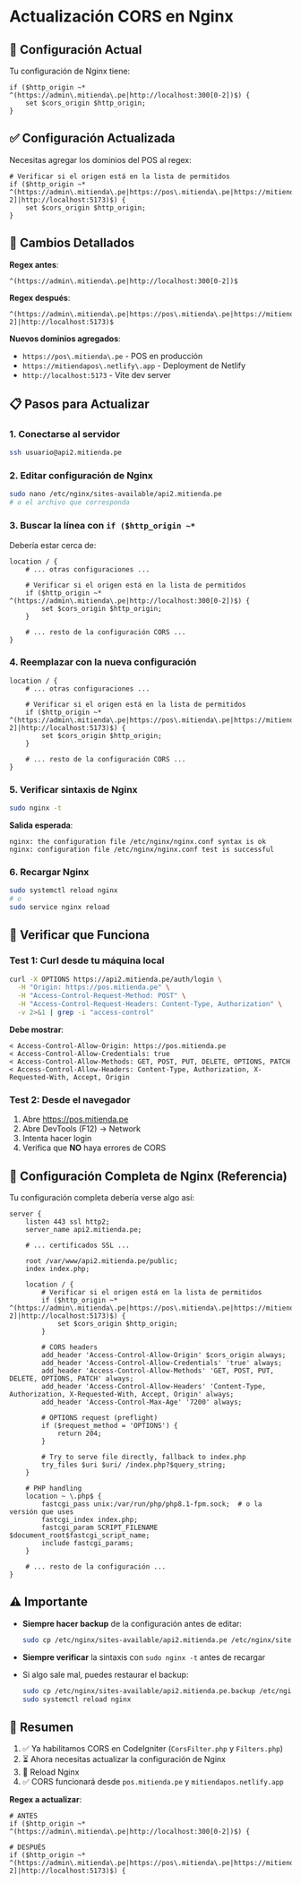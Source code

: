 # Actualización CORS en Nginx

## 📝 Configuración Actual

Tu configuración de Nginx tiene:

```nginx
if ($http_origin ~* ^(https://admin\.mitienda\.pe|http://localhost:300[0-2])$) {
    set $cors_origin $http_origin;
}
```

## ✅ Configuración Actualizada

Necesitas agregar los dominios del POS al regex:

```nginx
# Verificar si el origen está en la lista de permitidos
if ($http_origin ~* ^(https://admin\.mitienda\.pe|https://pos\.mitienda\.pe|https://mitiendapos\.netlify\.app|http://localhost:300[0-2]|http://localhost:5173)$) {
    set $cors_origin $http_origin;
}
```

## 🔧 Cambios Detallados

**Regex antes**:
```
^(https://admin\.mitienda\.pe|http://localhost:300[0-2])$
```

**Regex después**:
```
^(https://admin\.mitienda\.pe|https://pos\.mitienda\.pe|https://mitiendapos\.netlify\.app|http://localhost:300[0-2]|http://localhost:5173)$
```

**Nuevos dominios agregados**:
- `https://pos\.mitienda\.pe` - POS en producción
- `https://mitiendapos\.netlify\.app` - Deployment de Netlify
- `http://localhost:5173` - Vite dev server

## 📋 Pasos para Actualizar

### 1. Conectarse al servidor

```bash
ssh usuario@api2.mitienda.pe
```

### 2. Editar configuración de Nginx

```bash
sudo nano /etc/nginx/sites-available/api2.mitienda.pe
# o el archivo que corresponda
```

### 3. Buscar la línea con `if ($http_origin ~*`

Debería estar cerca de:
```nginx
location / {
    # ... otras configuraciones ...

    # Verificar si el origen está en la lista de permitidos
    if ($http_origin ~* ^(https://admin\.mitienda\.pe|http://localhost:300[0-2])$) {
        set $cors_origin $http_origin;
    }

    # ... resto de la configuración CORS ...
}
```

### 4. Reemplazar con la nueva configuración

```nginx
location / {
    # ... otras configuraciones ...

    # Verificar si el origen está en la lista de permitidos
    if ($http_origin ~* ^(https://admin\.mitienda\.pe|https://pos\.mitienda\.pe|https://mitiendapos\.netlify\.app|http://localhost:300[0-2]|http://localhost:5173)$) {
        set $cors_origin $http_origin;
    }

    # ... resto de la configuración CORS ...
}
```

### 5. Verificar sintaxis de Nginx

```bash
sudo nginx -t
```

**Salida esperada**:
```
nginx: the configuration file /etc/nginx/nginx.conf syntax is ok
nginx: configuration file /etc/nginx/nginx.conf test is successful
```

### 6. Recargar Nginx

```bash
sudo systemctl reload nginx
# o
sudo service nginx reload
```

## 🧪 Verificar que Funciona

### Test 1: Curl desde tu máquina local

```bash
curl -X OPTIONS https://api2.mitienda.pe/auth/login \
  -H "Origin: https://pos.mitienda.pe" \
  -H "Access-Control-Request-Method: POST" \
  -H "Access-Control-Request-Headers: Content-Type, Authorization" \
  -v 2>&1 | grep -i "access-control"
```

**Debe mostrar**:
```
< Access-Control-Allow-Origin: https://pos.mitienda.pe
< Access-Control-Allow-Credentials: true
< Access-Control-Allow-Methods: GET, POST, PUT, DELETE, OPTIONS, PATCH
< Access-Control-Allow-Headers: Content-Type, Authorization, X-Requested-With, Accept, Origin
```

### Test 2: Desde el navegador

1. Abre https://pos.mitienda.pe
2. Abre DevTools (F12) → Network
3. Intenta hacer login
4. Verifica que **NO** haya errores de CORS

## 📝 Configuración Completa de Nginx (Referencia)

Tu configuración completa debería verse algo así:

```nginx
server {
    listen 443 ssl http2;
    server_name api2.mitienda.pe;

    # ... certificados SSL ...

    root /var/www/api2.mitienda.pe/public;
    index index.php;

    location / {
        # Verificar si el origen está en la lista de permitidos
        if ($http_origin ~* ^(https://admin\.mitienda\.pe|https://pos\.mitienda\.pe|https://mitiendapos\.netlify\.app|http://localhost:300[0-2]|http://localhost:5173)$) {
            set $cors_origin $http_origin;
        }

        # CORS headers
        add_header 'Access-Control-Allow-Origin' $cors_origin always;
        add_header 'Access-Control-Allow-Credentials' 'true' always;
        add_header 'Access-Control-Allow-Methods' 'GET, POST, PUT, DELETE, OPTIONS, PATCH' always;
        add_header 'Access-Control-Allow-Headers' 'Content-Type, Authorization, X-Requested-With, Accept, Origin' always;
        add_header 'Access-Control-Max-Age' '7200' always;

        # OPTIONS request (preflight)
        if ($request_method = 'OPTIONS') {
            return 204;
        }

        # Try to serve file directly, fallback to index.php
        try_files $uri $uri/ /index.php?$query_string;
    }

    # PHP handling
    location ~ \.php$ {
        fastcgi_pass unix:/var/run/php/php8.1-fpm.sock;  # o la versión que uses
        fastcgi_index index.php;
        fastcgi_param SCRIPT_FILENAME $document_root$fastcgi_script_name;
        include fastcgi_params;
    }

    # ... resto de la configuración ...
}
```

## ⚠️ Importante

- **Siempre hacer backup** de la configuración antes de editar:
  ```bash
  sudo cp /etc/nginx/sites-available/api2.mitienda.pe /etc/nginx/sites-available/api2.mitienda.pe.backup
  ```

- **Siempre verificar** la sintaxis con `sudo nginx -t` antes de recargar

- Si algo sale mal, puedes restaurar el backup:
  ```bash
  sudo cp /etc/nginx/sites-available/api2.mitienda.pe.backup /etc/nginx/sites-available/api2.mitienda.pe
  sudo systemctl reload nginx
  ```

## 🎯 Resumen

1. ✅ Ya habilitamos CORS en CodeIgniter (`CorsFilter.php` y `Filters.php`)
2. ⏳ Ahora necesitas actualizar la configuración de Nginx
3. 🔄 Reload Nginx
4. ✅ CORS funcionará desde `pos.mitienda.pe` y `mitiendapos.netlify.app`

**Regex a actualizar**:
```nginx
# ANTES
if ($http_origin ~* ^(https://admin\.mitienda\.pe|http://localhost:300[0-2])$) {

# DESPUÉS
if ($http_origin ~* ^(https://admin\.mitienda\.pe|https://pos\.mitienda\.pe|https://mitiendapos\.netlify\.app|http://localhost:300[0-2]|http://localhost:5173)$) {
```
